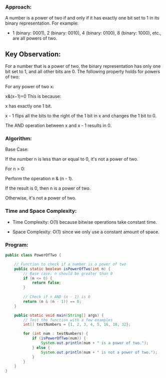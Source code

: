 ### Approach:
A number is a power of two if and only if it has exactly one bit set to 1 in its binary representation. For example:

* 1 (binary: 0001), 2 (binary: 0010), 4 (binary: 0100), 8 (binary: 1000), etc., are all powers of two.

<h2 src = "color: blue;">Key Observation:</h2>
For a number that is a power of two, the binary representation has only one bit set to 1, and all other bits are 0. The following property holds for powers of two:

For any power of two x:


x&(x−1)=0
This is because:

x has exactly one 1 bit.

x - 1 flips all the bits to the right of the 1 bit in x and changes the 1 bit to 0.

The AND operation between x and x - 1 results in 0.

### Algorithm:
Base Case:

If the number n is less than or equal to 0, it's not a power of two.

For n > 0:

Perform the operation n & (n - 1).

If the result is 0, then n is a power of two.

Otherwise, it's not a power of two.

### Time and Space Complexity:  
* Time Complexity: O(1) because bitwise operations take constant time.

* Space Complexity: O(1) since we only use a constant amount of space.
  
### Program:
``` Java
public class PowerOfTwo {

    // Function to check if a number is a power of two
    public static boolean isPowerOfTwo(int n) {
        // Base case: n should be greater than 0
        if (n <= 0) {
            return false;
        }
        
        // Check if n AND (n - 1) is 0
        return (n & (n - 1)) == 0;
    }

    public static void main(String[] args) {
        // Test the function with a few examples
        int[] testNumbers = {1, 2, 3, 4, 5, 16, 18, 32};

        for (int num : testNumbers) {
            if (isPowerOfTwo(num)) {
                System.out.println(num + " is a power of two.");
            } else {
                System.out.println(num + " is not a power of two.");
            }
        }
    }
}
```


